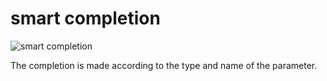# smart completion

![smart completion](https://raw.githubusercontent.com/erg-lang/erg/main/assets/smart_comletion.gif)

The completion is made according to the type and name of the parameter.
